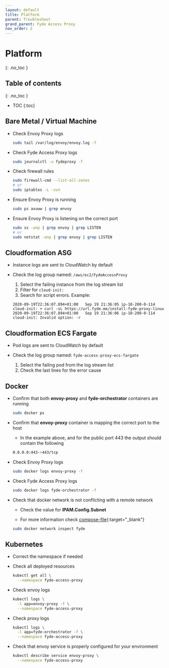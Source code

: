 ```yaml
---
layout: default
title: Platform
parent: Troubleshoot
grand_parent: Fyde Access Proxy
nav_order: 2
---
```

# Platform
{: .no_toc }

## Table of contents
{: .no_toc }
- TOC
{:toc}

## Bare Metal / Virtual Machine

- Check Envoy Proxy logs

  ```sh
  sudo tail /var/log/envoy/envoy.log -f
  ```

- Check Fyde Access Proxy logs

  ```sh
  sudo journalctl -u fydeproxy -f
  ```

- Check firewall rules

  ```sh
  sudo firewall-cmd --list-all-zones
  # or
  sudo iptables -L -xvn
  ```

- Ensure Envoy Proxy is running

  ```sh
  sudo ps axuww | grep envoy
  ```

- Ensure Envoy Proxy is listening on the correct port

  ```sh
  sudo ss -anp | grep envoy | grep LISTEN
  # or
  sudo netstat -anp | grep envoy | grep LISTEN
  ```

## Cloudformation ASG

- Instance logs are sent to CloudWatch by default

- Check the log group named: `/aws/ec2/FydeAccessProxy`
  1. Select the failing instance from the log stream list
  2. Filter for `cloud-init:`
  3. Search for script errors. Example:

    ```log
    2020-09-19T22:36:07.894+01:00	Sep 19 21:36:05 ip-10-200-0-114 cloud-init: + curl -sL https://url.fyde.me/install-fyde-proxy-linux
    2020-09-19T22:36:07.894+01:00	Sep 19 21:36:06 ip-10-200-0-114 cloud-init: Invalid option: -r
    ```

## Cloudformation ECS Fargate

- Pod logs are sent to CloudWatch by default

- Check the log group named: `fyde-access-proxy-ecs-fargate`
  1. Select the failing pod from the log stream list
  2. Check the last lines for the error cause

## Docker

- Confirm that both **envoy-proxy** and **fyde-orchestrator** containers are running

  ```sh
  sudo docker ps
  ```

- Confirm that **envoy-proxy** container is mapping the correct port to the host

  - In the example above, and for the public port 443 the output should contain the following

  ```sh
  0.0.0.0:443->443/tcp
  ```

- Check Envoy Proxy logs

  ```sh
  sudo docker logs envoy-proxy -f
  ```

- Check Fyde Access Proxy logs

  ```sh
  sudo docker logs fyde-orchestrator -f
  ```

- Check that docker network is not conflicting with a remote network

  - Check the value for **IPAM.Config.Subnet**

  - For more information check [compose-file](https://docs.docker.com/compose/compose-file/#ipam){:target="_blank"}

  ```sh
  sudo docker network inspect fyde
  ```

## Kubernetes

- Correct the namespace if needed

- Check all deployed resources

  ```sh
  kubectl get all \
    --namespace fyde-access-proxy
  ```

- Check envoy logs

  ```sh
  kubectl logs \
    -l app=envoy-proxy -f \
    --namespace fyde-access-proxy
  ```

- Check proxy logs

  ```sh
  kubectl logs \
    -l app=fyde-orchestrator -f \
    --namespace fyde-access-proxy
  ```

- Check that envoy service is properly configured for your environment

  ```sh
  kubectl describe service envoy-proxy \
    --namespace fyde-access-proxy
  ```
